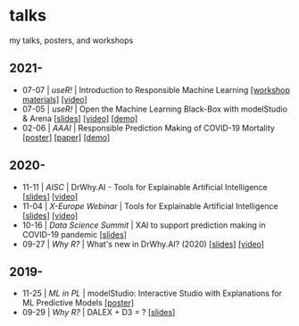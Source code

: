 # talks

my talks, posters, and workshops

## 2021-

- 07-07 | *useR!* | Introduction to Responsible Machine Learning [[workshop materials]](https://github.com/MI2DataLab/ResponsibleML-UseR2021) [[video]](https://www.youtube.com/watch?v=VaWmTDF3nQc)
- 07-05 | *useR!* | Open the Machine Learning Black-Box with modelStudio & Arena [[slides]](https://github.com/hbaniecki/talks/blob/main/2021/user_modelstudio.pdf) [[video]](https://www.youtube.com/watch?v=tiR9ClOEaqM) [[demo]](https://github.com/hbaniecki/user-21)
- 02-06 | *AAAI* | Responsible Prediction Making of COVID-19 Mortality [[poster]](https://github.com/hbaniecki/talks/blob/main/2021/aaai_responsible.pdf) [[paper]](https://ojs.aaai.org/index.php/AAAI/article/view/17874) [[demo]](https://rai-covid.drwhy.ai)

## 2020-

- 11-11 | *AISC* | DrWhy.AI - Tools for Explainable Artificial Intelligence [[slides]](https://github.com/hbaniecki/talks/blob/main/2020/aisc_tools4xai.pdf) [[video]](https://www.youtube.com/watch?v=NxDrDNDmRKs)
- 11-04 | *X-Europe Webinar* | Tools for Explainable Artificial Intelligence [[slides]](https://github.com/hbaniecki/talks/blob/main/2020/xeurope_tools4xai.pdf) [[video]](https://www.youtube.com/watch?v=EcDfSjR2lIw)
- 10-16 | *Data Science Summit* | XAI to support prediction making in COVID-19 pandemic [[slides]](https://github.com/hbaniecki/talks/blob/main/2020/dss_xaicovid.pdf)
- 09-27 | *Why R?* | What's new in DrWhy.AI? (2020) [[slides]](https://github.com/hbaniecki/talks/blob/main/2020/whyr_drwhy.pdf) [[video]](https://youtu.be/C7ac4A1t7sc?t=4685)

## 2019-

- 11-25 | *ML in PL* | modelStudio: Interactive Studio with Explanations for ML Predictive Models [[poster]](https://github.com/hbaniecki/talks/blob/main/2019/mlinpl_modelstudio.pdf)
- 09-29 | *Why R?* | DALEX + D3 = ? [[slides]](https://github.com/hbaniecki/talks/blob/main/2019/whyr_d3dalex.pdf)

